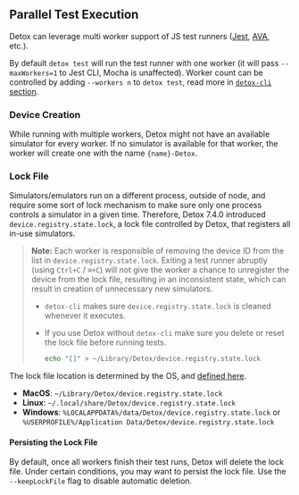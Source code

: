 ## Parallel Test Execution

Detox can leverage multi worker support of JS test runners ([Jest](http://jestjs.io/docs/en/cli#maxworkers-num), [AVA](https://github.com/avajs/ava#process-isolation), etc.).

By default `detox test` will run the test runner with one worker (it will pass `--maxWorkers=1` to Jest CLI, Mocha is unaffected). Worker count can be controlled by adding `--workers n` to `detox test`, read more in [`detox-cli` section](APIRef.DetoxCLI.md#test).

### Device Creation

While running with multiple workers, Detox might not have an available simulator for every worker.
If no simulator is available for that worker, the worker will create one with the name `{name}-Detox`.

### Lock File

Simulators/emulators run on a different process, outside of node, and require some sort of lock mechanism to make sure only one process controls a simulator in a given time. Therefore, Detox 7.4.0 introduced `device.registry.state.lock`, a lock file controlled by Detox, that registers all in-use simulators.

> **Note:** Each worker is responsible of removing the device ID from the list in `device.registry.state.lock`. Exiting a test runner abruptly (using `Ctrl+C` / `⌘+C`) will not give the worker a chance to unregister the device from the lock file, resulting in an inconsistent state, which can result in creation of unnecessary new simulators.
>
>* `detox-cli` makes sure `device.registry.state.lock` is cleaned whenever it executes.
>* If you use Detox without `detox-cli` make sure you delete or reset the lock file before running tests.
>
>    ```sh
>    echo "[]" > ~/Library/Detox/device.registry.state.lock
>    ```
>

The lock file location is determined by the OS, and [defined here](https://github.com/wix/detox/blob/master/detox/src/utils/appdatapath.js).

* **MacOS**: `~/Library/Detox/device.registry.state.lock`
* **Linux**: `~/.local/share/Detox/device.registry.state.lock`
* **Windows**: `%LOCALAPPDATA%/data/Detox/device.registry.state.lock` or `%USERPROFILE%/Application Data/Detox/device.registry.state.lock`

#### Persisting the Lock File

By default, once all workers finish their test runs, Detox will delete the lock file. Under certain conditions, you may want to persist the lock file. Use the `--keepLockFile` flag to disable automatic deletion.
